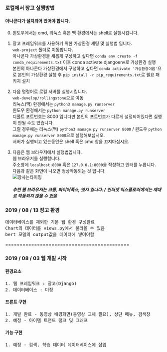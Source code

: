### 로컬에서 장고 실행방법

#### 아나콘다가 설치되어 있어야 합니다.

0. 윈도우에서는 cmd, 리눅스 혹은 맥 환경에서는 shell로 실행시킵니다.

1. 장고 프레임워크를 사용하기 위한 가상환경 세팅 및 실행법 입니다.  
   `web-project` 폴더로 이동합니다.  
   아나콘다 가상환경을 새롭게 구성하고 싶다면 `conda env create -f conda_requirements.txt` 이후 conda activate djangoenv로 가상환경 실행  
   본인의 아나콘다 가상환경에서 구성하고 싶다면 `conda activate '가상환경이름'`으로 본인의 가상환경 실행 후 `pip install -r pip_requirements.txt`로 필요 패키지 설치
   
2. 다음 명령어로 로컬 서버를 실행시킵니다.  
   `web-develop/rollingstone`으로 이동  
   리눅스(맥) 환경에서는 `python3 manage.py runserver`  
   윈도우 환경에서는 `python manage.py runserver`  
   디폴트 포트번호는 8000 입니다만 본인의 포트번호가 다르게 설정되어있다면 실행이 안될 수도 있습니다.  
   그럴 경우에는 리눅스(맥) `python3 manage.py runserver 8000` / 윈도우 `python manage.py runserver 8000`으로 실행해보십시오.  
   서버가 실행되고 있는동안은 shell 혹은 cmd 창을 끄지마십시오.  
   
3. 다음은 웹 브라우저에서 실행법입니다.  
   웹 브라우저를 실행합니다.  
   주소창에 `localhost:8000` 혹은 `127.0.0.1:8000`을 작성하고 엔터를 누릅니다.  
   다음과 같은 화면이 나오면 정상작동되는 것 입니다.  
   ![장사는타이밍](./screenshot.png)  
   ##### 추천 웹 브라우저는 크롬, 파이어폭스, 엣지 입니다. / 인터넷 익스플로러에서는 제대로 작동되지 않을 수 있음
   


### 2019 / 08 / 13 장고 환경

<pre>
데이터베이스를 제외한 기본 웹 환경 구성완료  
Chart의 데이터를 views.py에서 불러올 수 있음  
bert 모델의 output값을 데이터에 넣어야함
</pre>

===========================================

### 2019 / 08 / 03 웹 개발 시작

#### 환경요소
<pre>
1. 웹 프레임워크 : 장고(Django)  
2. 데이터베이스 : 미정
</pre>
#### 프론트 구현
<pre>
1. 개발 완료 - 동영상 배경화면(동영상 교체 필요), 상단 메뉴, 검색창  
2. 예정 - 아이템 트랜드 랭크 및 그래프
</pre>
#### 기능 구현
<pre>
1. 예정 - 검색, 학습 데이터 데이터베이스에 삽입
</pre>
